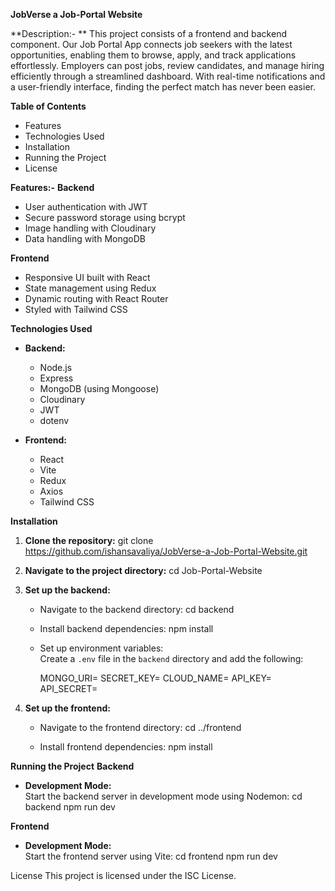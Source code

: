 **JobVerse a Job-Portal Website**

**Description:- **
This project consists of a frontend and backend component. Our Job Portal App connects job seekers with the latest opportunities, enabling them to browse, apply, and track applications effortlessly. Employers can post jobs, review candidates, and manage hiring efficiently through a streamlined dashboard. With real-time notifications and a user-friendly interface, finding the perfect match has never been easier.

**Table of Contents**
- Features
- Technologies Used
- Installation
- Running the Project
- License

**Features:-**
**Backend**
- User authentication with JWT
- Secure password storage using bcrypt
- Image handling with Cloudinary
- Data handling with MongoDB

**Frontend**
- Responsive UI built with React
- State management using Redux
- Dynamic routing with React Router
- Styled with Tailwind CSS

**Technologies Used**
- **Backend:**
  - Node.js
  - Express
  - MongoDB (using Mongoose)
  - Cloudinary
  - JWT
  - dotenv

- **Frontend:**
  - React
  - Vite
  - Redux
  - Axios
  - Tailwind CSS

**Installation**
1. **Clone the repository:**
   git clone https://github.com/ishansavaliya/JobVerse-a-Job-Portal-Website.git
   

2. **Navigate to the project directory:**
   cd Job-Portal-Website
  

3. **Set up the backend:**
   - Navigate to the backend directory:
     cd backend
     
   - Install backend dependencies:
     npm install
     

   - Set up environment variables:  
     Create a `.env` file in the `backend` directory and add the following:
  
     MONGO_URI=<Your File>
     SECRET_KEY=<Your File>
     CLOUD_NAME=<Your File>
     API_KEY=<Your File>
     API_SECRET=<Your File>
     

4. **Set up the frontend:**
   - Navigate to the frontend directory:
     cd ../frontend
     
   - Install frontend dependencies:
     npm install
     

**Running the Project**
**Backend**
- **Development Mode:**  
  Start the backend server in development mode using Nodemon:
  cd backend
  npm run dev
  

**Frontend**
- **Development Mode:**  
  Start the frontend server using Vite:
  cd frontend
  npm run dev
  
License
This project is licensed under the ISC License.

